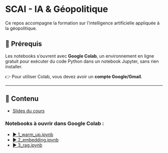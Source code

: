# SCAI - IA & Géopolitique

Ce repos accompagne la formation sur l'intelligence artificielle appliquée à la géopolitique.

## 🔧 Prérequis

Les notebooks s’ouvrent avec **Google Colab**, un environnement en ligne gratuit pour exécuter du code Python dans un notebook Jupyter, sans rien installer.

👉 Pour utiliser Colab, vous devez avoir un **compte Google/Gmail**.

---

## 📘 Contenu

* [Slides du cours](slides.pdf)

### Notebooks à ouvrir dans Google Colab :

* [▶️ 1\_warm\_up.ipynb](https://colab.research.google.com/github/racousin/scai_ia_geopolitique/blob/main/1_warm_up.ipynb)
* [▶️ 2\_embedding.ipynb](https://colab.research.google.com/github/racousin/scai_ia_geopolitique/blob/main/2_embedding.ipynb)
* [▶️ 3\_rag.ipynb](https://colab.research.google.com/github/racousin/scai_ia_geopolitique/blob/main/3_rag.ipynb)